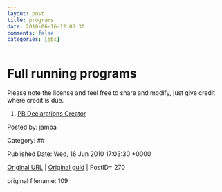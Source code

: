 ```yaml
---
layout: post
title: programs
date: 2010-06-16-12:03:30
comments: false
categories: [jbs]
---
```


<h1>Full running programs</h1>
Please note the license and feel free to share and modify, just give credit where credit is due.

 <ol>
<li><a href="http://www.purebasic.fr/english/viewtopic.php?f=12&amp;t=41339" target="_blank">PB Declarations Creator</a></li>
</ol>


Posted by: jamba

Category: ## 


Published Date: Wed, 16 Jun 2010 17:03:30 +0000 

<a href="http://factorq.net/code/programs/">Original URL</a> | <a href="http://factorq.net/">Original guid</a> | PostID= 270

 original filename: 109